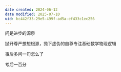 ```yaml
---
date created: 2024-06-12
date modified: 2025-07-10
uid: bc442f33-29e5-499f-ad5a-ef433c1ec256
---
```


问是进步的源泉

抛开尊严想想根源，抛下虚伪的自尊专注基础数学物理逻辑

事后多问一句怎么了

考后一百分
